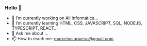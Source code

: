 ### Hello 👋


- 🔭 I’m currently working on All Informática...
- 🌱 I’m currently learning HTML, CSS, JAVASCRIPT, SQL, NODEJS, TYPESCRIPT, REACT...
- 💬 Ask me about ...
- 📫 How to reach me: marcelosiqqueira@gmail.com
